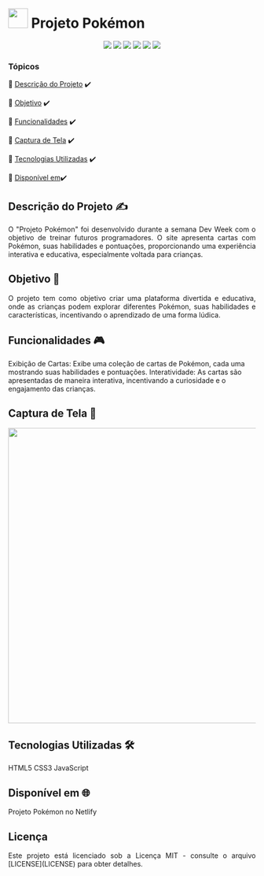 # <img src="./ProjetoPokemon/src/imagens/pokebola.png" width="40px"/> Projeto Pokémon


<p align="center">
  <img src="https://img.shields.io/badge/HTML5-E34F26?style=for-the-badge&logo=html5&logoColor=white"/>
  <img src="https://img.shields.io/badge/CSS3-1572B6?style=for-the-badge&logo=css3&logoColor=white"/>
  <img src="https://img.shields.io/badge/JavaScript-323330?style=for-the-badge&logo=javascript&logoColor=F7DF1E"/>
  <img src="https://img.shields.io/badge/Netlify-00C7B7?style=for-the-badge&logo=netlify&logoColor=white"/>
  <img src="http://img.shields.io/static/v1?label=STATUS&message=%20CONCLUIDO&color=green&style=for-the-badge"/>
  <img src="http://img.shields.io/static/v1?label=License&message=MIT&color=green&style=for-the-badge"/>
</p>

### Tópicos
:small_blue_diamond: [Descrição do Projeto](#descrição-do-projeto-writing_hand) ✔️

:small_blue_diamond: [Objetivo](#objetivo-dart) ✔️

:small_blue_diamond: [Funcionalidades](#funcionalidades-video_game) ✔️

:small_blue_diamond: [Captura de Tela](#captura-de-tela-camera_flash) ✔️

:small_blue_diamond: [Tecnologias Utilizadas](#tecnologias-utilizadas-hammer_and_wrench) ✔️

:small_blue_diamond: [Disponível em](#disponível-em-globe_with_meridians)✔️


## Descrição do Projeto :writing_hand:
<p align="justify"> O "Projeto Pokémon" foi desenvolvido durante a semana Dev Week com o objetivo de treinar futuros programadores. O site apresenta cartas com Pokémon, suas habilidades e pontuações, proporcionando uma experiência interativa e educativa, especialmente voltada para crianças. </p>

## Objetivo :dart:
<p align="justify"> O projeto tem como objetivo criar uma plataforma divertida e educativa, onde as crianças podem explorar diferentes Pokémon, suas habilidades e características, incentivando o aprendizado de uma forma lúdica. </p>

## Funcionalidades :video_game:
Exibição de Cartas: Exibe uma coleção de cartas de Pokémon, cada uma mostrando suas habilidades e pontuações.
Interatividade: As cartas são apresentadas de maneira interativa, incentivando a curiosidade e o engajamento das crianças.

## Captura de Tela :camera_flash:
<div align="center"> <img src="https://github.com/tiagoothome/mapaDevWeek/assets/102389691/22f4edbd-c6a6-48e3-a7ce-fd04e118b520.png" width="600px" /> </div>

## Tecnologias Utilizadas :hammer_and_wrench:
HTML5
CSS3
JavaScript

## Disponível em :globe_with_meridians:
Projeto Pokémon no Netlify

## Licença
<p align="justify"> Este projeto está licenciado sob a Licença MIT - consulte o arquivo [LICENSE](LICENSE) para obter detalhes. </p>
